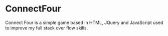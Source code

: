 # ConnectFour
Connect Four is a simple game based in HTML, JQuery and JavaScript used to improve my full stack over flow skills.
